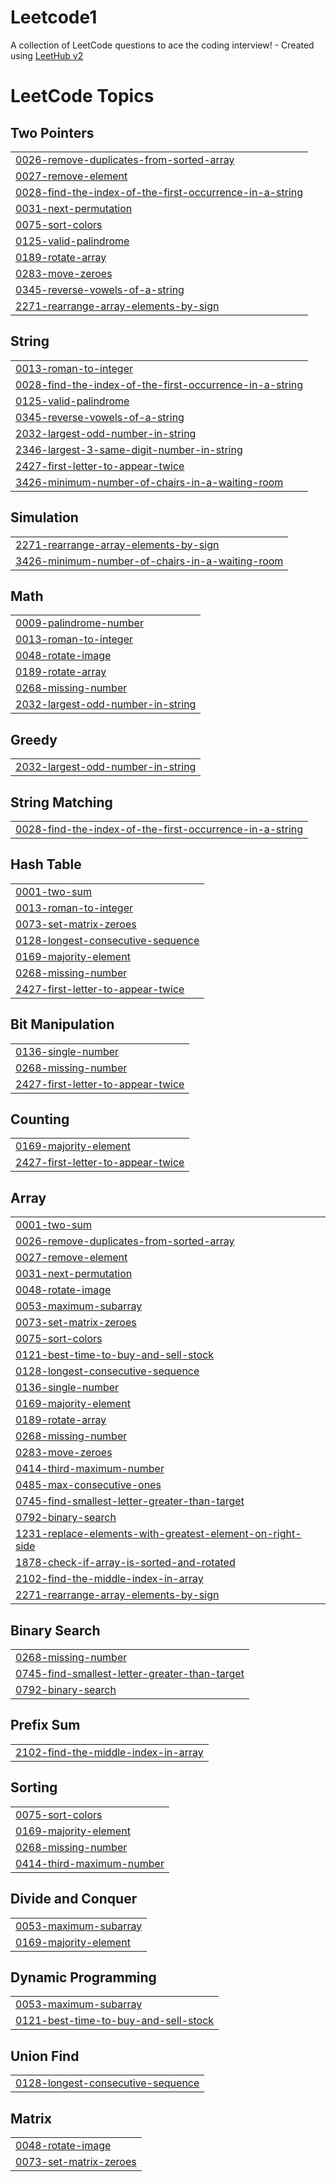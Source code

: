 # Leetcode1
A collection of LeetCode questions to ace the coding interview! - Created using [LeetHub v2](https://github.com/arunbhardwaj/LeetHub-2.0)

<!---LeetCode Topics Start-->
# LeetCode Topics
## Two Pointers
|  |
| ------- |
| [0026-remove-duplicates-from-sorted-array](https://github.com/vinodgawde/Leetcode1/tree/master/0026-remove-duplicates-from-sorted-array) |
| [0027-remove-element](https://github.com/vinodgawde/Leetcode1/tree/master/0027-remove-element) |
| [0028-find-the-index-of-the-first-occurrence-in-a-string](https://github.com/vinodgawde/Leetcode1/tree/master/0028-find-the-index-of-the-first-occurrence-in-a-string) |
| [0031-next-permutation](https://github.com/vinodgawde/Leetcode1/tree/master/0031-next-permutation) |
| [0075-sort-colors](https://github.com/vinodgawde/Leetcode1/tree/master/0075-sort-colors) |
| [0125-valid-palindrome](https://github.com/vinodgawde/Leetcode1/tree/master/0125-valid-palindrome) |
| [0189-rotate-array](https://github.com/vinodgawde/Leetcode1/tree/master/0189-rotate-array) |
| [0283-move-zeroes](https://github.com/vinodgawde/Leetcode1/tree/master/0283-move-zeroes) |
| [0345-reverse-vowels-of-a-string](https://github.com/vinodgawde/Leetcode1/tree/master/0345-reverse-vowels-of-a-string) |
| [2271-rearrange-array-elements-by-sign](https://github.com/vinodgawde/Leetcode1/tree/master/2271-rearrange-array-elements-by-sign) |
## String
|  |
| ------- |
| [0013-roman-to-integer](https://github.com/vinodgawde/Leetcode1/tree/master/0013-roman-to-integer) |
| [0028-find-the-index-of-the-first-occurrence-in-a-string](https://github.com/vinodgawde/Leetcode1/tree/master/0028-find-the-index-of-the-first-occurrence-in-a-string) |
| [0125-valid-palindrome](https://github.com/vinodgawde/Leetcode1/tree/master/0125-valid-palindrome) |
| [0345-reverse-vowels-of-a-string](https://github.com/vinodgawde/Leetcode1/tree/master/0345-reverse-vowels-of-a-string) |
| [2032-largest-odd-number-in-string](https://github.com/vinodgawde/Leetcode1/tree/master/2032-largest-odd-number-in-string) |
| [2346-largest-3-same-digit-number-in-string](https://github.com/vinodgawde/Leetcode1/tree/master/2346-largest-3-same-digit-number-in-string) |
| [2427-first-letter-to-appear-twice](https://github.com/vinodgawde/Leetcode1/tree/master/2427-first-letter-to-appear-twice) |
| [3426-minimum-number-of-chairs-in-a-waiting-room](https://github.com/vinodgawde/Leetcode1/tree/master/3426-minimum-number-of-chairs-in-a-waiting-room) |
## Simulation
|  |
| ------- |
| [2271-rearrange-array-elements-by-sign](https://github.com/vinodgawde/Leetcode1/tree/master/2271-rearrange-array-elements-by-sign) |
| [3426-minimum-number-of-chairs-in-a-waiting-room](https://github.com/vinodgawde/Leetcode1/tree/master/3426-minimum-number-of-chairs-in-a-waiting-room) |
## Math
|  |
| ------- |
| [0009-palindrome-number](https://github.com/vinodgawde/Leetcode1/tree/master/0009-palindrome-number) |
| [0013-roman-to-integer](https://github.com/vinodgawde/Leetcode1/tree/master/0013-roman-to-integer) |
| [0048-rotate-image](https://github.com/vinodgawde/Leetcode1/tree/master/0048-rotate-image) |
| [0189-rotate-array](https://github.com/vinodgawde/Leetcode1/tree/master/0189-rotate-array) |
| [0268-missing-number](https://github.com/vinodgawde/Leetcode1/tree/master/0268-missing-number) |
| [2032-largest-odd-number-in-string](https://github.com/vinodgawde/Leetcode1/tree/master/2032-largest-odd-number-in-string) |
## Greedy
|  |
| ------- |
| [2032-largest-odd-number-in-string](https://github.com/vinodgawde/Leetcode1/tree/master/2032-largest-odd-number-in-string) |
## String Matching
|  |
| ------- |
| [0028-find-the-index-of-the-first-occurrence-in-a-string](https://github.com/vinodgawde/Leetcode1/tree/master/0028-find-the-index-of-the-first-occurrence-in-a-string) |
## Hash Table
|  |
| ------- |
| [0001-two-sum](https://github.com/vinodgawde/Leetcode1/tree/master/0001-two-sum) |
| [0013-roman-to-integer](https://github.com/vinodgawde/Leetcode1/tree/master/0013-roman-to-integer) |
| [0073-set-matrix-zeroes](https://github.com/vinodgawde/Leetcode1/tree/master/0073-set-matrix-zeroes) |
| [0128-longest-consecutive-sequence](https://github.com/vinodgawde/Leetcode1/tree/master/0128-longest-consecutive-sequence) |
| [0169-majority-element](https://github.com/vinodgawde/Leetcode1/tree/master/0169-majority-element) |
| [0268-missing-number](https://github.com/vinodgawde/Leetcode1/tree/master/0268-missing-number) |
| [2427-first-letter-to-appear-twice](https://github.com/vinodgawde/Leetcode1/tree/master/2427-first-letter-to-appear-twice) |
## Bit Manipulation
|  |
| ------- |
| [0136-single-number](https://github.com/vinodgawde/Leetcode1/tree/master/0136-single-number) |
| [0268-missing-number](https://github.com/vinodgawde/Leetcode1/tree/master/0268-missing-number) |
| [2427-first-letter-to-appear-twice](https://github.com/vinodgawde/Leetcode1/tree/master/2427-first-letter-to-appear-twice) |
## Counting
|  |
| ------- |
| [0169-majority-element](https://github.com/vinodgawde/Leetcode1/tree/master/0169-majority-element) |
| [2427-first-letter-to-appear-twice](https://github.com/vinodgawde/Leetcode1/tree/master/2427-first-letter-to-appear-twice) |
## Array
|  |
| ------- |
| [0001-two-sum](https://github.com/vinodgawde/Leetcode1/tree/master/0001-two-sum) |
| [0026-remove-duplicates-from-sorted-array](https://github.com/vinodgawde/Leetcode1/tree/master/0026-remove-duplicates-from-sorted-array) |
| [0027-remove-element](https://github.com/vinodgawde/Leetcode1/tree/master/0027-remove-element) |
| [0031-next-permutation](https://github.com/vinodgawde/Leetcode1/tree/master/0031-next-permutation) |
| [0048-rotate-image](https://github.com/vinodgawde/Leetcode1/tree/master/0048-rotate-image) |
| [0053-maximum-subarray](https://github.com/vinodgawde/Leetcode1/tree/master/0053-maximum-subarray) |
| [0073-set-matrix-zeroes](https://github.com/vinodgawde/Leetcode1/tree/master/0073-set-matrix-zeroes) |
| [0075-sort-colors](https://github.com/vinodgawde/Leetcode1/tree/master/0075-sort-colors) |
| [0121-best-time-to-buy-and-sell-stock](https://github.com/vinodgawde/Leetcode1/tree/master/0121-best-time-to-buy-and-sell-stock) |
| [0128-longest-consecutive-sequence](https://github.com/vinodgawde/Leetcode1/tree/master/0128-longest-consecutive-sequence) |
| [0136-single-number](https://github.com/vinodgawde/Leetcode1/tree/master/0136-single-number) |
| [0169-majority-element](https://github.com/vinodgawde/Leetcode1/tree/master/0169-majority-element) |
| [0189-rotate-array](https://github.com/vinodgawde/Leetcode1/tree/master/0189-rotate-array) |
| [0268-missing-number](https://github.com/vinodgawde/Leetcode1/tree/master/0268-missing-number) |
| [0283-move-zeroes](https://github.com/vinodgawde/Leetcode1/tree/master/0283-move-zeroes) |
| [0414-third-maximum-number](https://github.com/vinodgawde/Leetcode1/tree/master/0414-third-maximum-number) |
| [0485-max-consecutive-ones](https://github.com/vinodgawde/Leetcode1/tree/master/0485-max-consecutive-ones) |
| [0745-find-smallest-letter-greater-than-target](https://github.com/vinodgawde/Leetcode1/tree/master/0745-find-smallest-letter-greater-than-target) |
| [0792-binary-search](https://github.com/vinodgawde/Leetcode1/tree/master/0792-binary-search) |
| [1231-replace-elements-with-greatest-element-on-right-side](https://github.com/vinodgawde/Leetcode1/tree/master/1231-replace-elements-with-greatest-element-on-right-side) |
| [1878-check-if-array-is-sorted-and-rotated](https://github.com/vinodgawde/Leetcode1/tree/master/1878-check-if-array-is-sorted-and-rotated) |
| [2102-find-the-middle-index-in-array](https://github.com/vinodgawde/Leetcode1/tree/master/2102-find-the-middle-index-in-array) |
| [2271-rearrange-array-elements-by-sign](https://github.com/vinodgawde/Leetcode1/tree/master/2271-rearrange-array-elements-by-sign) |
## Binary Search
|  |
| ------- |
| [0268-missing-number](https://github.com/vinodgawde/Leetcode1/tree/master/0268-missing-number) |
| [0745-find-smallest-letter-greater-than-target](https://github.com/vinodgawde/Leetcode1/tree/master/0745-find-smallest-letter-greater-than-target) |
| [0792-binary-search](https://github.com/vinodgawde/Leetcode1/tree/master/0792-binary-search) |
## Prefix Sum
|  |
| ------- |
| [2102-find-the-middle-index-in-array](https://github.com/vinodgawde/Leetcode1/tree/master/2102-find-the-middle-index-in-array) |
## Sorting
|  |
| ------- |
| [0075-sort-colors](https://github.com/vinodgawde/Leetcode1/tree/master/0075-sort-colors) |
| [0169-majority-element](https://github.com/vinodgawde/Leetcode1/tree/master/0169-majority-element) |
| [0268-missing-number](https://github.com/vinodgawde/Leetcode1/tree/master/0268-missing-number) |
| [0414-third-maximum-number](https://github.com/vinodgawde/Leetcode1/tree/master/0414-third-maximum-number) |
## Divide and Conquer
|  |
| ------- |
| [0053-maximum-subarray](https://github.com/vinodgawde/Leetcode1/tree/master/0053-maximum-subarray) |
| [0169-majority-element](https://github.com/vinodgawde/Leetcode1/tree/master/0169-majority-element) |
## Dynamic Programming
|  |
| ------- |
| [0053-maximum-subarray](https://github.com/vinodgawde/Leetcode1/tree/master/0053-maximum-subarray) |
| [0121-best-time-to-buy-and-sell-stock](https://github.com/vinodgawde/Leetcode1/tree/master/0121-best-time-to-buy-and-sell-stock) |
## Union Find
|  |
| ------- |
| [0128-longest-consecutive-sequence](https://github.com/vinodgawde/Leetcode1/tree/master/0128-longest-consecutive-sequence) |
## Matrix
|  |
| ------- |
| [0048-rotate-image](https://github.com/vinodgawde/Leetcode1/tree/master/0048-rotate-image) |
| [0073-set-matrix-zeroes](https://github.com/vinodgawde/Leetcode1/tree/master/0073-set-matrix-zeroes) |
<!---LeetCode Topics End-->
